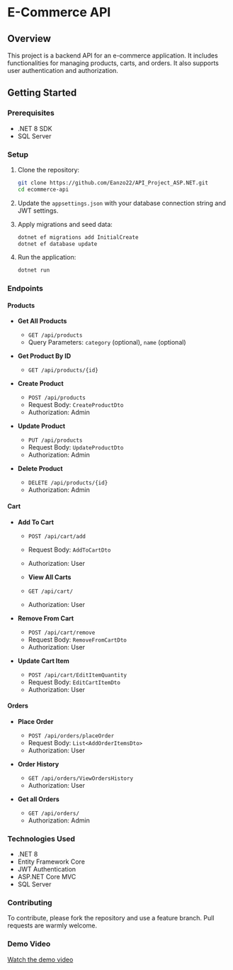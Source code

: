 # E-Commerce API

## Overview
This project is a backend API for an e-commerce application. It includes functionalities for managing products, carts, and orders. It also supports user authentication and authorization.

## Getting Started

### Prerequisites
- .NET 8 SDK
- SQL Server 

### Setup

1. Clone the repository:
    ```bash
    git clone https://github.com/Eanzo22/API_Project_ASP.NET.git
    cd ecommerce-api
    ```

2. Update the `appsettings.json` with your database connection string and JWT settings.

3. Apply migrations and seed data:
    ```bash
    dotnet ef migrations add InitialCreate
    dotnet ef database update
    ```

4. Run the application:
    ```bash
    dotnet run
    ```

### Endpoints

#### Products

- **Get All Products**
  - `GET /api/products`
  - Query Parameters: `category` (optional), `name` (optional)

- **Get Product By ID**
  - `GET /api/products/{id}`

- **Create Product**
  - `POST /api/products`
  - Request Body: `CreateProductDto`
  - Authorization: Admin

- **Update Product**
  - `PUT /api/products`
  - Request Body: `UpdateProductDto`
  - Authorization: Admin

- **Delete Product**
  - `DELETE /api/products/{id}`
  - Authorization: Admin

#### Cart

- **Add To Cart**
  - `POST /api/cart/add`
  - Request Body: `AddToCartDto`
  - Authorization: User

  - **View All Carts**
  - `GET /api/cart/`
  - Authorization: User

- **Remove From Cart**
  - `POST /api/cart/remove`
  - Request Body: `RemoveFromCartDto`
  - Authorization: User

- **Update Cart Item**
  - `POST /api/cart/EditItemQuantity`
  - Request Body: `EditCartItemDto`
  - Authorization: User

#### Orders

- **Place Order**
  - `POST /api/orders/placeOrder`
  - Request Body: `List<AddOrderItemsDto>`
  - Authorization: User

- **Order History**
  - `GET /api/orders/ViewOrdersHistory`
  - Authorization: User
  
- **Get all Orders**
  - `GET /api/orders/`
  - Authorization: Admin
### Technologies Used

- .NET 8
- Entity Framework Core
- JWT Authentication
- ASP.NET Core MVC
- SQL Server

### Contributing
To contribute, please fork the repository and use a feature branch. Pull requests are warmly welcome.


### Demo Video
[Watch the demo video]()
